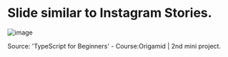 # Slide similar to Instagram Stories.

![image](https://github.com/saulomartins1/slide-instagramStories/assets/109045710/a3fb691f-e2b0-4130-91fe-07c0bdd3b957)

Source: 'TypeScript for Beginners' - Course:Origamid | 2nd mini project.
